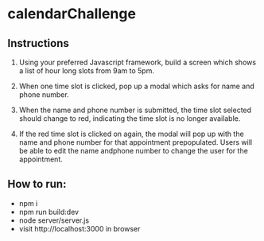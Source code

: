 # calendarChallenge

## Instructions
1. Using your preferred Javascript framework, build a screen which shows a list of hour long slots from 9am to 5pm.

2. When one time slot is clicked, pop up a modal which asks for name and phone number.

3. When the name and phone number is submitted, the time slot selected should change to red, indicating the time slot is no longer available.

4. If the red time slot is clicked on again, the modal will pop up with the name and phone number for that appointment prepopulated. Users will be able to edit the name andphone number to change the user for the appointment.

## How to run:
* npm i
* npm run build:dev
* node server/server.js
* visit http://localhost:3000 in browser
